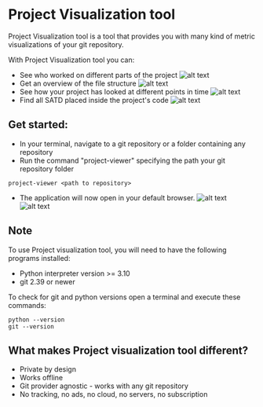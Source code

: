 # Project Visualization tool
Project Visualization tool is a tool that provides you with many kind of metric visualizations of your git repository.

With Project Visualization tool you can:

- See who worked on different parts of the project
![alt text](docs/samples/tensorflow_dir_a_filtered.png)
- Get an overview of the file structure
![alt text](docs/samples/tensorflow_dir2.png)
- See how your project has looked at different points in time
![alt text](docs/samples/tensorflow_home_2.png) 
- Find all SATD placed inside the project's code
![alt text](docs/samples/tensorflow_dir.png) 
## Get started:

- In your terminal, navigate to a git repository or a folder containing any repository
- Run the command "project-viewer" specifying the path your git repository folder
```
project-viewer <path to repository>
```
- The application will now open in your default browser.
![alt text](docs/samples/tensorflow_home.png)![alt text](docs/samples/tensorflow_home_2.png)
## Note

To use Project visualization tool, you will need to have the following programs installed:
- Python interpreter version >= 3.10
- git 2.39 or newer

To check for git and python versions open a terminal and execute these commands:
```
python --version
git --version
```

## What makes Project visualization tool different?
- Private by design
- Works offline
- Git provider agnostic - works with any git repository
- No tracking, no ads, no cloud, no servers, no subscription